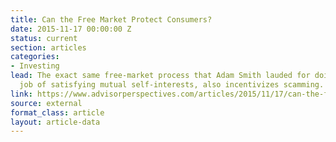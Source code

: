 ```yaml
---
title: Can the Free Market Protect Consumers?
date: 2015-11-17 00:00:00 Z
status: current
section: articles
categories: 
- Investing
lead: The exact same free-market process that Adam Smith lauded for doing a great
  job of satisfying mutual self-interests, also incentivizes scamming.
link: https://www.advisorperspectives.com/articles/2015/11/17/can-the-free-market-protect-consumers
source: external
format_class: article
layout: article-data
---
```



